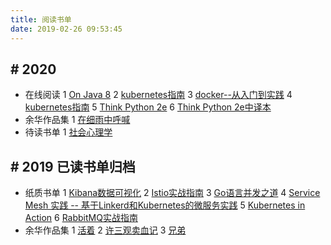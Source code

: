 ```yaml
---
title: 阅读书单
date: 2019-02-26 09:53:45
---
```


## # 2020
- 在线阅读
1 [On Java 8](https://lingcoder.github.io/OnJava8/#/sidebar)
2 [kubernetes指南](https://kubernetes.feisky.xyz/introduction/index)
3 [docker--从入门到实践](https://yeasy.gitbooks.io/docker_practice/content/)
4 [kubernetes指南](https://kubernetes.feisky.xyz/introduction/index)
5 [Think Python 2e](https://greenteapress.com/wp/think-python-2e/ )
6 [Think Python 2e中译本](https://codingpy.com/books/thinkpython2/01-the-way-of-the-program.html)
- 余华作品集
1 [在细雨中呼喊](https://book.douban.com/subject/20421947/)
- 待读书单
1 [社会心理学](https://book.douban.com/subject/25982198/)


## # 2019  已读书单归档
- 纸质书单
1 [Kibana数据可视化](https://book.douban.com/subject/30398495/)
2 [Istio实战指南](https://www.epubit.com/bookDetails?id=UB6c782ba3ed7a4)
3 [Go语言并发之道](https://book.douban.com/subject/30424330/)
4 [Service Mesh 实践 -- 基于Linkerd和Kubernetes的微服务实践](https://book.douban.com/subject/30403756/)
5 [Kubernetes in Action](https://book.douban.com/subject/26997846/)
6 [RabbitMQ实战指南](https://book.douban.com/subject/27591386/)
- 余华作品集
1 [活着](https://book.douban.com/subject/4913064/)
2 [许三观卖血记](https://book.douban.com/subject/4760224/)
3 [兄弟](https://book.douban.com/subject/20441957/)

